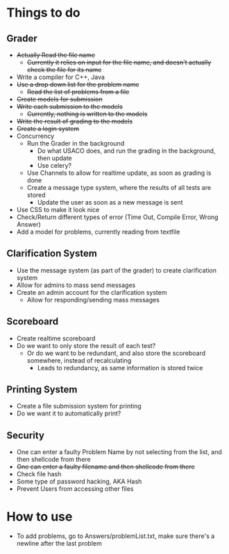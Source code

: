 # Things to do
## Grader
* ~~Actually Read the file name~~
    * ~~Currently it relies on input for the file name, and doesn't actually check the file for its name~~
* Write a compiler for C++, Java
* ~~Use a drop down list for the problem name~~
    * ~~Read the list of problems from a file~~
* ~~Create models for submission~~
* ~~Write each submission to the models~~
    * ~~Currently, nothing is written to the models~~
* ~~Write the result of grading to the models~~
* ~~Create a login system~~
* Concurrency
    * Run the Grader in the background
        * Do what USACO does, and run the grading in the background, then update
        * Use celery? 
    * Use Channels to allow for realtime update, as soon as grading is done
    * Create a message type system, where the results of all tests are stored
        *  Update the user as soon as a new message is sent
* Use CSS to make it look nice
* Check/Return different types of error (Time Out, Compile Error, Wrong Answer) 
* Add a model for problems, currently reading from textfile 

## Clarification System
* Use the message system (as part of the grader) to create clarification system
* Allow for admins to mass send messages
* Create an admin account for the clarification system
    *  Allow for responding/sending mass messages

## Scoreboard
* Create realtime scoreboard
* Do we want to only store the result of each test? 
    * Or do we want to be redundant, and also store the scoreboard somewhere, instead of recalculating
        * Leads to redundancy, as same information is stored twice

## Printing System
* Create a file submission system for printing
* Do we want it to automatically print? 

## Security
* One can enter a faulty Problem Name by not selecting from the list, and then shellcode from there
* ~~One can enter a faulty filename and then shellcode from there~~
* Check file hash
* Some type of password hacking, AKA Hash
* Prevent Users from accessing other files

# How to use
* To add problems, go to Answers/problemList.txt, make sure there's a newline after the last problem

